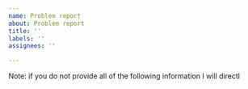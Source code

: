 ```yaml
---
name: Problem report
about: Problem report
title: ''
labels: ''
assignees: ''

---
```


Note: if you do not provide all of the following information I will directl